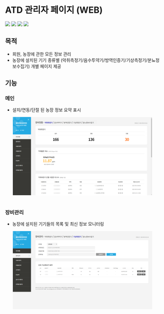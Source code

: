# ATD 관리자 페이지 (WEB)
<div>
<img src="https://img.shields.io/badge/HTML-E34F26?style=flat-square&logo=HTML5&logoColor=white"/>
<img src="https://img.shields.io/badge/Javascript-F7DF1E?style=flat-square&logo=javascript&logoColor=black"/>
<img src="https://img.shields.io/badge/PHP-777BB4?style=flat-square&logo=PHP&logoColor=white"/>
<img src="https://img.shields.io/badge/MySQL-4479A1?style=flat-square&logo=MySQL&logoColor=white"/>
</div>

## 목적 
- 회원, 농장에 관한 모든 정보 관리 
- 농장에 설치된 기기 종류별 (악취측정기/음수투약기/방역인증기/기상측정기/분뇨정보수집기) 개별 페이지 제공

## 기능

### 메인
- 설치/연동/단절 된 농장 정보 요약 표시
<div align="center" >
<img src="https://github.com/cjk09083/ATD/blob/main/관리자%20WEB/1.%20메인.PNG" width="90%"/>
</div></br>


### 장비관리
- 농장에 설치된 기기들의 목록 및 최신 정보 모니터링
<div align="center" >
<img src="https://github.com/cjk09083/ATD/blob/main/관리자%20WEB/2.%20장비관리%20-%20기상측정기.PNG" width="90%"/>
</div></br>
